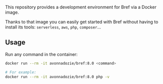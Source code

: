 This repository provides a development environment for Bref via a Docker image.

Thanks to that image you can easily get started with Bref without having to install its tools: `serverless`, `aws`, `php`, `composer`…

## Usage

Run any command in the container:

```bash
docker run --rm -it avonnadozie/bref:8.0 <command>

# For example:
docker run --rm -it avonnadozie/bref:8.0 php -v
```
